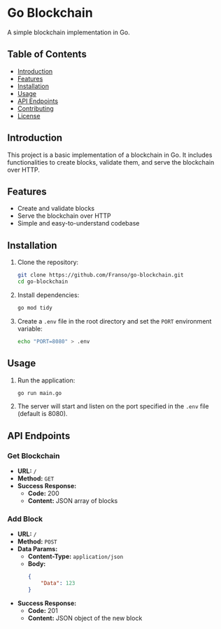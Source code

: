 # Go Blockchain

A simple blockchain implementation in Go.

## Table of Contents

- [Introduction](#introduction)
- [Features](#features)
- [Installation](#installation)
- [Usage](#usage)
- [API Endpoints](#api-endpoints)
- [Contributing](#contributing)
- [License](#license)

## Introduction

This project is a basic implementation of a blockchain in Go. It includes functionalities to create blocks, validate them, and serve the blockchain over HTTP.

## Features

- Create and validate blocks
- Serve the blockchain over HTTP
- Simple and easy-to-understand codebase

## Installation

1. Clone the repository:
    ```sh
    git clone https://github.com/Franso/go-blockchain.git
    cd go-blockchain
    ```

2. Install dependencies:
    ```sh
    go mod tidy
    ```

3. Create a `.env` file in the root directory and set the `PORT` environment variable:
    ```sh
    echo "PORT=8080" > .env
    ```

## Usage

1. Run the application:
    ```sh
    go run main.go
    ```

2. The server will start and listen on the port specified in the `.env` file (default is 8080).

## API Endpoints

### Get Blockchain

- **URL:** `/`
- **Method:** `GET`
- **Success Response:**
    - **Code:** 200
    - **Content:** JSON array of blocks

### Add Block

- **URL:** `/`
- **Method:** `POST`
- **Data Params:**
    - **Content-Type:** `application/json`
    - **Body:** 
        ```json
        {
            "Data": 123
        }
        ```
- **Success Response:**
    - **Code:** 201
    - **Content:** JSON object of the new block

